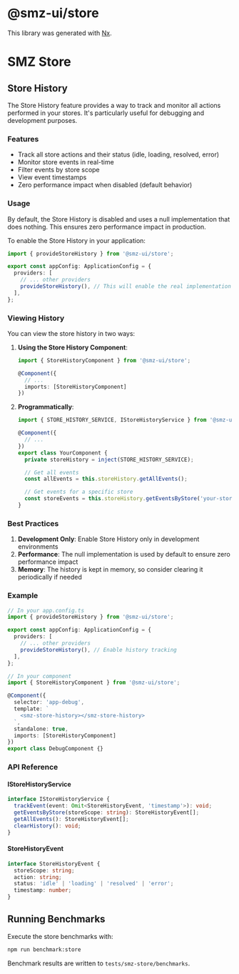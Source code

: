 # @smz-ui/store

This library was generated with [Nx](https://nx.dev).

# SMZ Store

## Store History

The Store History feature provides a way to track and monitor all actions performed in your stores. It's particularly useful for debugging and development purposes.

### Features

- Track all store actions and their status (idle, loading, resolved, error)
- Monitor store events in real-time
- Filter events by store scope
- View event timestamps
- Zero performance impact when disabled (default behavior)

### Usage

By default, the Store History is disabled and uses a null implementation that does nothing. This ensures zero performance impact in production.

To enable the Store History in your application:

```typescript
import { provideStoreHistory } from '@smz-ui/store';

export const appConfig: ApplicationConfig = {
  providers: [
    // ... other providers
    provideStoreHistory(), // This will enable the real implementation
  ],
};
```

### Viewing History

You can view the store history in two ways:

1. **Using the Store History Component**:
   ```typescript
   import { StoreHistoryComponent } from '@smz-ui/store';

   @Component({
     // ...
     imports: [StoreHistoryComponent]
   })
   ```

2. **Programmatically**:
   ```typescript
   import { STORE_HISTORY_SERVICE, IStoreHistoryService } from '@smz-ui/store';

   @Component({
     // ...
   })
   export class YourComponent {
     private storeHistory = inject(STORE_HISTORY_SERVICE);

     // Get all events
     const allEvents = this.storeHistory.getAllEvents();

     // Get events for a specific store
     const storeEvents = this.storeHistory.getEventsByStore('your-store-scope');
   }
   ```

### Best Practices

1. **Development Only**: Enable Store History only in development environments
2. **Performance**: The null implementation is used by default to ensure zero performance impact
3. **Memory**: The history is kept in memory, so consider clearing it periodically if needed

### Example

```typescript
// In your app.config.ts
import { provideStoreHistory } from '@smz-ui/store';

export const appConfig: ApplicationConfig = {
  providers: [
    // ... other providers
    provideStoreHistory(), // Enable history tracking
  ],
};

// In your component
import { StoreHistoryComponent } from '@smz-ui/store';

@Component({
  selector: 'app-debug',
  template: `
    <smz-store-history></smz-store-history>
  `,
  standalone: true,
  imports: [StoreHistoryComponent]
})
export class DebugComponent {}
```

### API Reference

#### IStoreHistoryService

```typescript
interface IStoreHistoryService {
  trackEvent(event: Omit<StoreHistoryEvent, 'timestamp'>): void;
  getEventsByStore(storeScope: string): StoreHistoryEvent[];
  getAllEvents(): StoreHistoryEvent[];
  clearHistory(): void;
}
```

#### StoreHistoryEvent

```typescript
interface StoreHistoryEvent {
  storeScope: string;
  action: string;
  status: 'idle' | 'loading' | 'resolved' | 'error';
  timestamp: number;
}
```

## Running Benchmarks

Execute the store benchmarks with:

```bash
npm run benchmark:store
```

Benchmark results are written to `tests/smz-store/benchmarks`.

